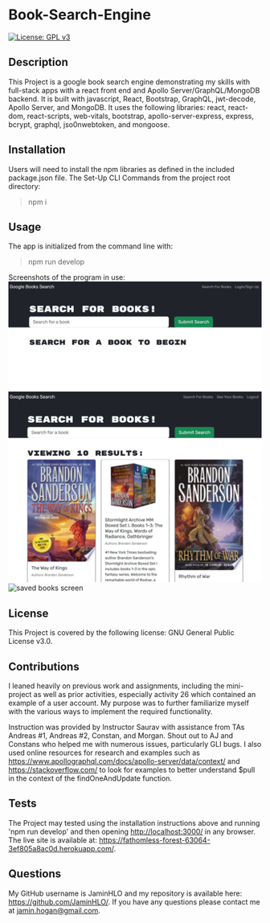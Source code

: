 # Book-Search-Engine

[![License: GPL v3](https://img.shields.io/badge/License-GPLv3-blue.svg)](https://www.gnu.org/licenses/gpl-3.0)

## Description
    
This Project is a google book search engine demonstrating my skills with full-stack apps with a react front end and Apollo Server/GraphQL/MongoDB backend. It is built with javascript, React, Bootstrap, GraphQL, jwt-decode, Apollo Server, and MongoDB. It uses the following libraries: react, react-dom, react-scripts, web-vitals, bootstrap, apollo-server-express, express, bcrypt, graphql, jso0nwebtoken, and mongoose.
    
## Installation

Users will need to install the npm libraries as defined in the included package.json file. 
The Set-Up CLI Commands from the project root directory:
>npm i <br>

## Usage

The app is initialized from the command line with:
>npm run develop

Screenshots of the program in use:
![initial screen](https://github.com/JaminHLO/book-search-engine/blob/main/client/public/images/gbs-ss-01.jpg)<br> 
![book search screen](https://github.com/JaminHLO/book-search-engine/blob/main/client/public/images/gbs-ss-02.jpg) <br>
![saved books screen](https://github.com/JaminHLO/book-search-engine/blob/main/client/public/images/gba-ss-03.jpg)

## License

This Project is covered by the following license: GNU General Public License v3.0.

## Contributions

I leaned heavily on previous work and assignments, including the mini-project as well as prior activities, especially activity 26 which contained an example of a user account. My purpose was to further familiarize myself with the various ways to implement the required functionality. 

Instruction was provided by Instructor Saurav with assistance from TAs Andreas #1, Andreas #2, Constan, and Morgan. Shout out to AJ and Constans who helped me with numerous issues, particularly GLI bugs. I also used online resources for research and examples such as https://www.apollographql.com/docs/apollo-server/data/context/ and https://stackoverflow.com/ to look for examples to better understand $pull in the context of the findOneAndUpdate function.

## Tests

The Project may tested using the installation instructions above and running 'npm run develop' and then opening <http://localhost:3000/> in any browser. The live site is available at: <https://fathomless-forest-63064-3ef805a8ac0d.herokuapp.com/>.

## Questions

My GitHub username is JaminHLO and my repository is available here: <https://github.com/JaminHLO/>.
If you have any questions please contact me at <jamin.hogan@gmail.com>.
